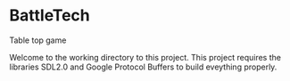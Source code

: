 # BattleTech
Table top game

Welcome to the working directory to this project. This project requires the libraries SDL2.0 and Google Protocol Buffers to build eveything properly. 
